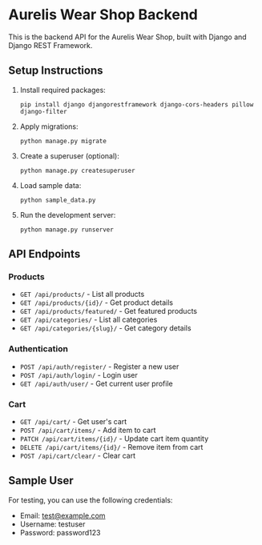 # Aurelis Wear Shop Backend

This is the backend API for the Aurelis Wear Shop, built with Django and Django REST Framework.

## Setup Instructions

1. Install required packages:
   ```
   pip install django djangorestframework django-cors-headers pillow django-filter
   ```

2. Apply migrations:
   ```
   python manage.py migrate
   ```

3. Create a superuser (optional):
   ```
   python manage.py createsuperuser
   ```

4. Load sample data:
   ```
   python sample_data.py
   ```

5. Run the development server:
   ```
   python manage.py runserver
   ```

## API Endpoints

### Products
- `GET /api/products/` - List all products
- `GET /api/products/{id}/` - Get product details
- `GET /api/products/featured/` - Get featured products
- `GET /api/categories/` - List all categories
- `GET /api/categories/{slug}/` - Get category details

### Authentication
- `POST /api/auth/register/` - Register a new user
- `POST /api/auth/login/` - Login user
- `GET /api/auth/user/` - Get current user profile

### Cart
- `GET /api/cart/` - Get user's cart
- `POST /api/cart/items/` - Add item to cart
- `PATCH /api/cart/items/{id}/` - Update cart item quantity
- `DELETE /api/cart/items/{id}/` - Remove item from cart
- `POST /api/cart/clear/` - Clear cart

## Sample User

For testing, you can use the following credentials:
- Email: test@example.com
- Username: testuser
- Password: password123 